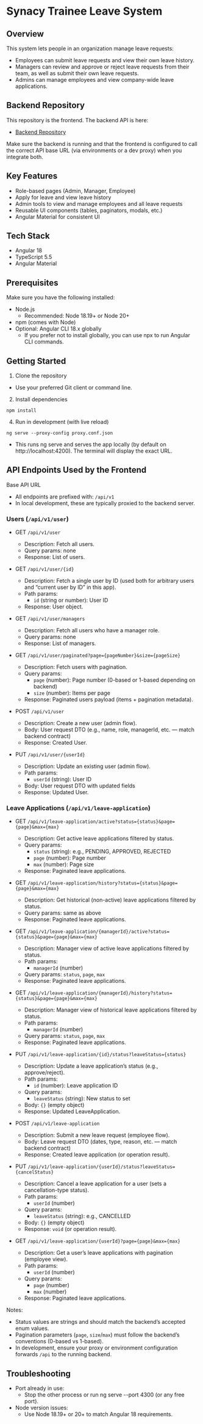# Synacy Trainee Leave System

## Overview 
This system lets people in an organization manage leave requests:

- Employees can submit leave requests and view their own leave history.
- Managers can review and approve or reject leave requests from their team, as well as submit their own leave requests.
- Admins can manage employees and view company-wide leave applications.

## Backend Repository
This repository is the frontend. The backend API is here:
- [Backend Repository](https://github.com/Vince-Capin/leave-management-system)

Make sure the backend is running and that the frontend is configured to call the correct API base URL (via environments or a dev proxy) when you integrate both.

## Key Features
- Role-based pages (Admin, Manager, Employee)
- Apply for leave and view leave history
- Admin tools to view and manage employees and all leave requests
- Reusable UI components (tables, paginators, modals, etc.)
- Angular Material for consistent UI

## Tech Stack
- Angular 18
- TypeScript 5.5
- Angular Material

## Prerequisites
Make sure you have the following installed:

- Node.js
  - Recommended: Node 18.19+ or Node 20+
- npm (comes with Node)
- Optional: Angular CLI 18.x globally
  - If you prefer not to install globally, you can use npx to run Angular CLI commands.

## Getting Started

1) Clone the repository
- Use your preferred Git client or command line.

2) Install dependencies
``` 
npm install
```

4) Run in development (with live reload)
```
ng serve --proxy-config proxy.conf.json
```
- This runs ng serve and serves the app locally (by default on http://localhost:4200). The terminal will display the exact URL.


## API Endpoints Used by the Frontend

Base API URL
- All endpoints are prefixed with: `/api/v1`
- In local development, these are typically proxied to the backend server.

### Users (`/api/v1/user`)
- GET `/api/v1/user`
  - Description: Fetch all users.
  - Query params: none
  - Response: List of users.

- GET `/api/v1/user/{id}`
  - Description: Fetch a single user by ID (used both for arbitrary users and “current user by ID” in this app).
  - Path params:
    - `id` (string or number): User ID
  - Response: User object.

- GET `/api/v1/user/managers`
  - Description: Fetch all users who have a manager role.
  - Query params: none
  - Response: List of managers.

- GET `/api/v1/user/paginated?page={pageNumber}&size={pageSize}`
  - Description: Fetch users with pagination.
  - Query params:
    - `page` (number): Page number (0-based or 1-based depending on backend)
    - `size` (number): Items per page
  - Response: Paginated users payload (items + pagination metadata).

- POST `/api/v1/user`
  - Description: Create a new user (admin flow).
  - Body: User request DTO (e.g., name, role, managerId, etc. — match backend contract)
  - Response: Created User.

- PUT `/api/v1/user/{userId}`
  - Description: Update an existing user (admin flow).
  - Path params:
    - `userId` (string): User ID
  - Body: User request DTO with updated fields
  - Response: Updated User.

### Leave Applications (`/api/v1/leave-application`)
- GET `/api/v1/leave-application/active?status={status}&page={page}&max={max}`
  - Description: Get active leave applications filtered by status.
  - Query params:
    - `status` (string): e.g., PENDING, APPROVED, REJECTED
    - `page` (number): Page number
    - `max` (number): Page size
  - Response: Paginated leave applications.

- GET `/api/v1/leave-application/history?status={status}&page={page}&max={max}`
  - Description: Get historical (non-active) leave applications filtered by status.
  - Query params: same as above
  - Response: Paginated leave applications.

- GET `/api/v1/leave-application/{managerId}/active?status={status}&page={page}&max={max}`
  - Description: Manager view of active leave applications filtered by status.
  - Path params:
    - `managerId` (number)
  - Query params: `status`, `page`, `max`
  - Response: Paginated leave applications.

- GET `/api/v1/leave-application/{managerId}/history?status={status}&page={page}&max={max}`
  - Description: Manager view of historical leave applications filtered by status.
  - Path params:
    - `managerId` (number)
  - Query params: `status`, `page`, `max`
  - Response: Paginated leave applications.

- PUT `/api/v1/leave-application/{id}/status?leaveStatus={status}`
  - Description: Update a leave application’s status (e.g., approve/reject).
  - Path params:
    - `id` (number): Leave application ID
  - Query params:
    - `leaveStatus` (string): New status to set
  - Body: `{}` (empty object)
  - Response: Updated LeaveApplication.

- POST `/api/v1/leave-application`
  - Description: Submit a new leave request (employee flow).
  - Body: Leave request DTO (dates, type, reason, etc. — match backend contract)
  - Response: Created leave application (or operation result).

- PUT `/api/v1/leave-application/{userId}/status?leaveStatus={cancelStatus}`
  - Description: Cancel a leave application for a user (sets a cancellation-type status).
  - Path params:
    - `userId` (number)
  - Query params:
    - `leaveStatus` (string): e.g., CANCELLED
  - Body: `{}` (empty object)
  - Response: `void` (or operation result).

- GET `/api/v1/leave-application/{userId}?page={page}&max={max}`
  - Description: Get a user’s leave applications with pagination (employee view).
  - Path params:
    - `userId` (number)
  - Query params:
    - `page` (number)
    - `max` (number)
  - Response: Paginated leave applications.

Notes:
- Status values are strings and should match the backend’s accepted enum values.
- Pagination parameters (`page`, `size`/`max`) must follow the backend’s conventions (0-based vs 1-based).
- In development, ensure your proxy or environment configuration forwards `/api` to the running backend.

## Troubleshooting

- Port already in use:
  - Stop the other process or run ng serve --port 4300 (or any free port).
- Node version issues:
  - Use Node 18.19+ or 20+ to match Angular 18 requirements.
 

